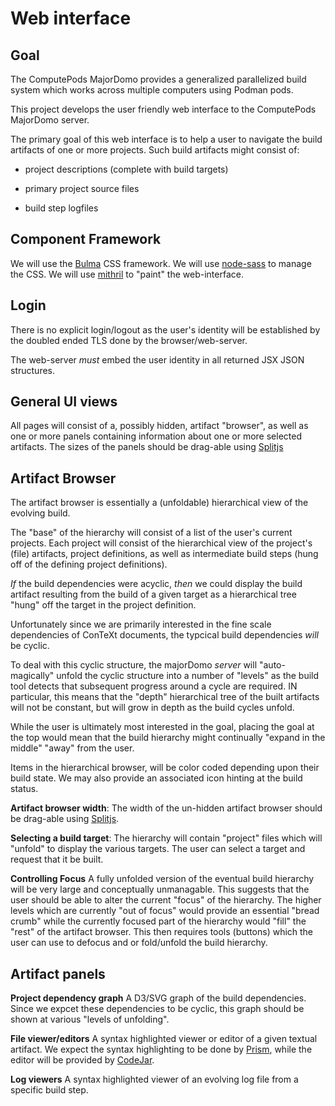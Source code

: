 # Web interface

## Goal

The ComputePods MajorDomo provides a generalized parallelized build system 
which works across multiple computers using Podman pods. 

This project develops the user friendly web interface to the ComputePods 
MajorDomo server. 

The primary goal of this web interface is to help a user to navigate the 
build artifacts of one or more projects. Such build artifacts might 
consist of: 

- project descriptions (complete with build targets)

- primary project source files

- build step logfiles

## Component Framework

We will use the [Bulma](https://bulma.io/) CSS framework. We will use 
[node-sass](https://sass-lang.com/) to manage the CSS. We will use 
[mithril](https://mithril.js.org/) to "paint" the web-interface. 

## Login

There is no explicit login/logout as the user's identity will be 
established by the doubled ended TLS done by the browser/web-server. 

The web-server *must* embed the user identity in all returned JSX JSON 
structures. 

## General UI views

All pages will consist of a, possibly hidden, artifact "browser", as well 
as one or more panels containing information about one or more selected 
artifacts. The sizes of the panels should be drag-able using 
[Splitjs](https://github.com/nathancahill/split) 

## Artifact Browser

The artifact browser is essentially a (unfoldable) hierarchical view of 
the evolving build.

The "base" of the hierarchy will consist of a list of the user's current 
projects. Each project will consist of the hierarchical view of the 
project's (file) artifacts, project definitions, as well as intermediate 
build steps (hung off of the defining project definitions). 

*If* the build dependencies were acyclic, *then* we could display the 
build artifact resulting from the build of a given target as a 
hierarchical tree "hung" off the target in the project definition.

Unfortunately since we are primarily interested in the fine scale 
dependencies of ConTeXt documents, the typcical build dependencies *will* 
be cyclic. 

To deal with this cyclic structure, the majorDomo *server* will 
"auto-magically" unfold the cyclic structure into a number of "levels" as 
the build tool detects that subsequent progress around a cycle are 
required. IN particular, this means that the "depth" hierarchical tree of 
the built artifacts will not be constant, but will grow in depth as the 
build cycles unfold. 

While the user is ultimately most interested in the goal, placing the goal 
at the top would mean that the build hierarchy might continually "expand 
in the middle" "away" from the user. 

Items in the hierarchical browser, will be color coded depending upon their 
build state. We may also provide an associated icon hinting at the build 
status. 

**Artifact browser width**: The width of the un-hidden artifact browser 
should be drag-able using 
[Splitjs](https://github.com/nathancahill/split). 

**Selecting a build target**: The hierarchy will contain "project" files 
which will "unfold" to display the various targets. The user can select a 
target and request that it be built. 

**Controlling Focus** A fully unfolded version of the eventual build 
hierarchy will be very large and conceptually unmanagable. This suggests 
that the user should be able to alter the current "focus" of the 
hierarchy. The higher levels which are currently "out of focus" would 
provide an essential "bread crumb" while the currently focused part of the 
hierarchy would "fill" the "rest" of the artifact browser. This then 
requires tools (buttons) which the user can use to defocus and or 
fold/unfold the build hierarchy. 

## Artifact panels

**Project dependency graph** A D3/SVG graph of the build dependencies. 
Since we expcet these dependencies to be cyclic, this graph should be 
shown at various "levels of unfolding".

**File viewer/editors** A syntax highlighted viewer or editor of a given 
textual artifact. We expect the syntax highlighting to be done by 
[Prism](https://prismjs.com/), while the editor will be provided by 
[CodeJar](https://github.com/antonmedv/codejar). 

**Log viewers** A syntax highlighted viewer of an evolving log file from a 
specific build step. 

